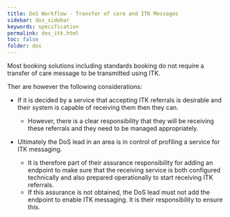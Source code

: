 ```yaml
---
title: DoS Workflow - Transfer of care and ITK Messages
sidebar: dos_sidebar
keywords: specification
permalink: dos_itk.html
toc: false
folder: dos
---
```


Most booking solutions including standards booking do not require a transfer of care message to be transmitted using ITK.

Ther are however the following considerations:

* If it is decided by a service that accepting ITK referrals is desirable and their system is capable of receiving them then they can. 
  * However, there is a clear responsibility that they will be receiving these referrals and they need to be managed appropriately.
  
* Ultimately the DoS lead in an area is in control of profiling a service for ITK messaging. 
  * It is therefore part of their assurance responsibility for adding an endpoint to make sure that the receiving service is both configured technically and also prepared operationally to start receiving ITK referrals. 
  * If this assurance is not obtained, the DoS lead must not add the endpoint to enable ITK messaging. It is their responsibility to ensure this.
